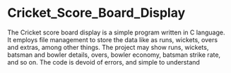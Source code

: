 # Cricket_Score_Board_Display
The Cricket score board display is a simple program written in C language.
It employs file management to store the data like as runs, wickets, overs and extras, among other things.
The project may show runs, wickets, batsman and bowler details, overs, bowler economy, batsman strike rate, and so on.
The code is devoid of errors, and simple to understand
